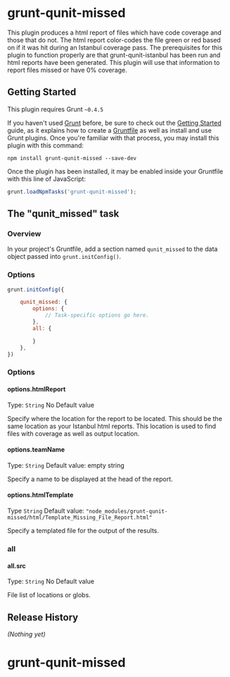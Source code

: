 # grunt-qunit-missed

This plugin produces a html report of files which have code coverage and those that do not. The html report color-codes the file green or red based on if it was hit during an Istanbul coverage pass.
The prerequisites for this plugin to function properly are that grunt-qunit-istanbul has been run and html reports have been generated.  This plugin will use that information to report files missed or have 0% coverage.

## Getting Started
This plugin requires Grunt `~0.4.5`

If you haven't used [Grunt](http://gruntjs.com/) before, be sure to check out the [Getting Started](http://gruntjs.com/getting-started) guide, as it explains how to create a [Gruntfile](http://gruntjs.com/sample-gruntfile) as well as install and use Grunt plugins. Once you're familiar with that process, you may install this plugin with this command:

```shell
npm install grunt-qunit-missed --save-dev
```

Once the plugin has been installed, it may be enabled inside your Gruntfile with this line of JavaScript:

```js
grunt.loadNpmTasks('grunt-qunit-missed');
```

## The "qunit_missed" task

### Overview
In your project's Gruntfile, add a section named `qunit_missed` to the data object passed into `grunt.initConfig()`.


### Options
```js
grunt.initConfig({

    qunit_missed: {
        options: {
            // Task-specific options go here.
        },
        all: {

        }
    },
})
```

### Options

#### options.htmlReport
Type: `String`
No Default value

Specify where the location for the report to be located.  This should be the same location as your Istanbul html reports.  This location is used to find files with coverage as well as output location.

#### options.teamName
Type: `String`
Default value: empty string

Specify a name to be displayed at the head of the report.

#### options.htmlTemplate
Type `String`
Default value: `"node_modules/grunt-qunit-missed/html/Template_Missing_File_Report.html"`

Specify a templated file for the output of the results.

### all

#### all.src
Type: `String`
No Default value

File list of locations or globs.

## Release History
_(Nothing yet)_
# grunt-qunit-missed
